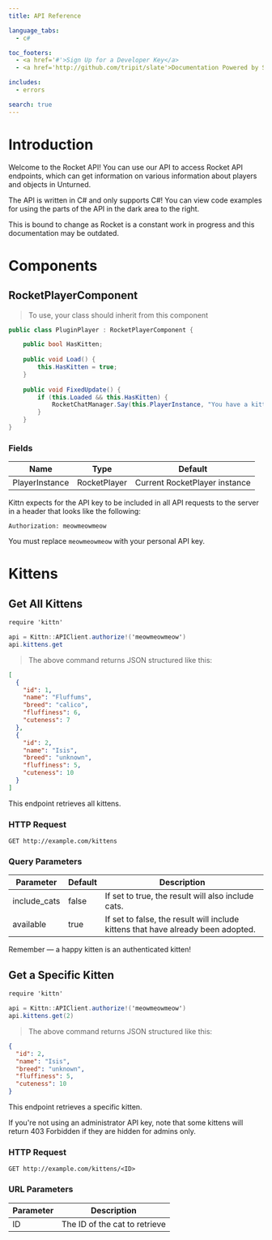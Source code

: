 ```yaml
---
title: API Reference

language_tabs:
  - c#

toc_footers:
  - <a href='#'>Sign Up for a Developer Key</a>
  - <a href='http://github.com/tripit/slate'>Documentation Powered by Slate</a>

includes:
  - errors

search: true
---
```


# Introduction

Welcome to the Rocket API! You can use our API to access Rocket API endpoints, which can get information on various information about players and objects in Unturned.

The API is written in C# and only supports C#! You can view code examples for using the parts of the API in the dark area to the right.

This is bound to change as Rocket is a constant work in progress and this documentation may be outdated.

# Components
## RocketPlayerComponent
> To use, your class should inherit from this component

```csharp
public class PluginPlayer : RocketPlayerComponent {

	public bool HasKitten;
	
	public void Load() {
		this.HasKitten = true;
	}
	
	public void FixedUpdate() {
		if (this.Loaded && this.HasKitten) {
			RocketChatManager.Say(this.PlayerInstance, "You have a kitten!");
		}
	}
}
```

### Fields
Name | Type | Default
---------- | ---------- | ----------
PlayerInstance | RocketPlayer | Current RocketPlayer instance

Kittn expects for the API key to be included in all API requests to the server in a header that looks like the following:

`Authorization: meowmeowmeow`

<aside class="notice">
You must replace <code>meowmeowmeow</code> with your personal API key.
</aside>

# Kittens

## Get All Kittens

```C#
require 'kittn'

api = Kittn::APIClient.authorize!('meowmeowmeow')
api.kittens.get
```


> The above command returns JSON structured like this:

```json
[
  {
    "id": 1,
    "name": "Fluffums",
    "breed": "calico",
    "fluffiness": 6,
    "cuteness": 7
  },
  {
    "id": 2,
    "name": "Isis",
    "breed": "unknown",
    "fluffiness": 5,
    "cuteness": 10
  }
]
```

This endpoint retrieves all kittens.

### HTTP Request

`GET http://example.com/kittens`

### Query Parameters

Parameter | Default | Description
--------- | ------- | -----------
include_cats | false | If set to true, the result will also include cats.
available | true | If set to false, the result will include kittens that have already been adopted.

<aside class="success">
Remember — a happy kitten is an authenticated kitten!
</aside>

## Get a Specific Kitten

```C#
require 'kittn'

api = Kittn::APIClient.authorize!('meowmeowmeow')
api.kittens.get(2)
```


> The above command returns JSON structured like this:

```json
{
  "id": 2,
  "name": "Isis",
  "breed": "unknown",
  "fluffiness": 5,
  "cuteness": 10
}
```

This endpoint retrieves a specific kitten.

<aside class="warning">If you're not using an administrator API key, note that some kittens will return 403 Forbidden if they are hidden for admins only.</aside>

### HTTP Request

`GET http://example.com/kittens/<ID>`

### URL Parameters

Parameter | Description
--------- | -----------
ID | The ID of the cat to retrieve

